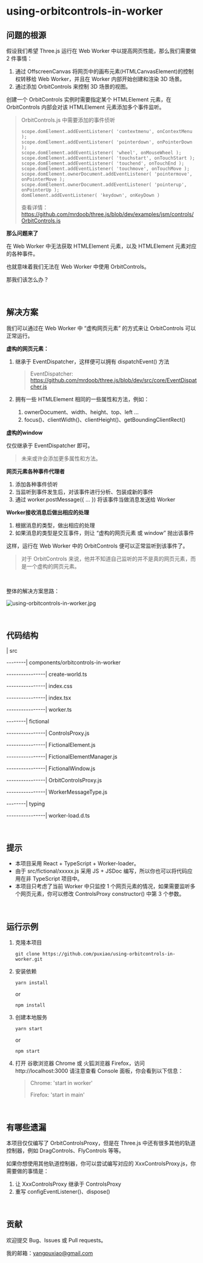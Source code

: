 # using-orbitcontrols-in-worker



## 问题的根源

假设我们希望 Three.js 运行在 Web Worker 中以提高网页性能，那么我们需要做 2 件事情：

1. 通过 OffscreenCanvas 将网页中的画布元素(HTMLCanvasElement)的控制权转移给 Web Worker，并且在 Worker 内部开始创建和渲染 3D 场景。
2. 通过添加 OrbitControls 来控制 3D 场景的视图。

创建一个 OrbitControls 实例时需要指定某个 HTMLElement 元素，在 OrbitControls 内部会对该 HTMLElement 元素添加多个事件监听。



> OrbitControls.js 中需要添加的事件侦听
>
> ```
> scope.domElement.addEventListener( 'contextmenu', onContextMenu );
> scope.domElement.addEventListener( 'pointerdown', onPointerDown );
> scope.domElement.addEventListener( 'wheel', onMouseWheel );
> scope.domElement.addEventListener( 'touchstart', onTouchStart );
> scope.domElement.addEventListener( 'touchend', onTouchEnd );
> scope.domElement.addEventListener( 'touchmove', onTouchMove );
> scope.domElement.ownerDocument.addEventListener( 'pointermove', onPointerMove );
> scope.domElement.ownerDocument.addEventListener( 'pointerup', onPointerUp );
> domElement.addEventListener( 'keydown', onKeyDown )
> ```
>
> 查看详情：https://github.com/mrdoob/three.js/blob/dev/examples/jsm/controls/OrbitControls.js



**那么问题来了**

在 Web Worker 中无法获取 HTMLElement 元素，以及 HTMLElement 元素对应的各种事件。

也就意味着我们无法在 Web Worker 中使用 OrbitControls。



那我们该怎么办？



<br>

## 解决方案

我们可以通过在 Web Worker 中 “虚构网页元素” 的方式来让 OrbitControls 可以正常运行。



**虚构的网页元素：**

1. 继承于 EventDispatcher，这样便可以拥有 dispatchEvent() 方法

   > EventDispatcher: https://github.com/mrdoob/three.js/blob/dev/src/core/EventDispatcher.js

2. 拥有一些 HTMLElement 相同的一些属性和方法，例如：

   1. ownerDocument、width、height、top、left ...
   2. focus()、clientWidth()、clientHeight()、getBoundingClientRect()



**虚构的window**

仅仅继承于 EventDispatcher 即可。

> 未来或许会添加更多属性和方法。



**网页元素各种事件代理者**

1. 添加各种事件侦听
2. 当监听到事件发生后，对该事件进行分析、包装成新的事件
3. 通过 worker.postMessage({ ... }) 将该事件当做消息发送给 Worker



**Worker接收消息后做出相应的处理**

1. 根据消息的类型，做出相应的处理
2. 如果消息的类型是交互事件，则让 “虚构的网页元素 或 window” 抛出该事件



这样，运行在 Web Worker 中的 OrbitControls 便可以正常监听到该事件了。

> 对于 OrbitControls 来说，他并不知道自己监听的并不是真的网页元素，而是一个虚构的网页元素。



<br>

整体的解决方案思路：

![using-orbitcontrols-in-worker.jpg](https://puxiao.com/demo/using-orbitcontrols-in-worker/using-orbitcontrols-in-worker.jpg)

<br>

## 代码结构

| src

--------| components/orbitcontrols-in-worker

----------------| create-world.ts

----------------| index.css

----------------| index.tsx

----------------| worker.ts

--------| fictional

----------------| ControlsProxy.js

----------------| FictionalElement.js

----------------| FictionalElementManager.js

----------------| FictionalWindow.js

----------------| OrbitControlsProxy.js

----------------| WorkerMessageType.js

--------| typing

----------------| worker-load.d.ts



<br>

## 提示

* 本项目采用 React + TypeScript + Worker-loader。
* 由于 src/fictional/xxxxx.js 采用 JS + JSDoc 编写，所以你也可以将代码应用在非 TypeScript 项目中。
* 本项目只考虑了当前 Worker 中只监控 1 个网页元素的情况，如果需要监听多个网页元素，你可以修改 ControlsProxy constructor() 中第 3 个参数。



<br>

## 运行示例

1. 克隆本项目

   ```
   git clone https://github.com/puxiao/using-orbitcontrols-in-worker.git
   ```

   

2. 安装依赖

   ```
   yarn install
   ```

   or

   ```
   npm install
   ```

   

3. 创建本地服务

   ```
   yarn start
   ```

   or

   ```
   npm start
   ```

   

4. 打开 谷歌浏览器 Chrome 或 火狐浏览器 Firefox，访问 http://localhost:3000 请注意查看 Console 面板，你会看到以下信息：

   > Chrome: 'start in worker'
   >
   > Firefox: 'start in main'



<br>

## 有哪些遗漏

本项目仅仅编写了 OrbitControlsProxy，但是在 Three.js 中还有很多其他的轨道控制器，例如 DragControls、FlyControls 等等。

如果你想使用其他轨道控制器，你可以尝试编写对应的 XxxControlsProxy.js，你需要做的事情是：

1. 让 XxxControlsProxy 继承于 ControlsProxy
2. 重写 configEventListener()、dispose()



<br>

## 贡献

欢迎提交 Bug、Issues 或 Pull requests。

我的邮箱：yangpuxiao@gmail.com